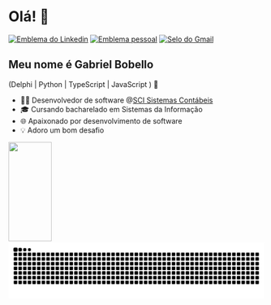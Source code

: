 
<h1>Olá! 👋</h1>

[![Emblema do Linkedin](https://img.shields.io/badge/-LinkedIn-6633cc?style=flat-square&logo=Linkedin&logoColor=white&link=https://www.linkedin.com/in/fernanda-kipper-5958a61a9/)](https://www.linkedin.com/in/bobello/)
[![Emblema pessoal](https://img.shields.io/badge/-Website-6633cc?style=flat-square&logo=Eu&logoColor=white&link=https://www.fernandakipper.com/)](https://bobello.com.br/)
[![Selo do Gmail](https://img.shields.io/badge/-bobello.gabriel@gmail.com-6633cc?style=flat-square&logo=Gmail&logoColor=white&link=mailto:bobello.gabriel@gmail.com)](mailto:bobello.gabriel@gmail.com)


## Meu nome é Gabriel Bobello
(Delphi | Python | TypeScript | JavaScript ) 🚀
- 👩‍💻 Desenvolvedor de software @[SCI Sistemas Contábeis](https://www.sci.com.br/)
- 🎓 Cursando bacharelado em Sistemas da Informação
- 🌐 Apaixonado por desenvolvimento de software
- 💡 Adoro um bom desafio

<div alinhar="esquerda">
  
  <img width="41%" height="195px" src="https://github-readme-stats.vercel.app/api/top-langs/?username=GBobello&layout=compact&hide_border=true&title_color=8f00ff&text_color=ffffff&bg_color=0d1117" />
  
 </div>

 <picture align="center">
  <source media="(prefers-color-scheme: dark)" srcset="https://raw.githubusercontent.com/GBobello/GBobello/output/github-contribution-grid-snake-dark.svg">
  <source media="(prefers-color-scheme: light)" srcset="https://raw.githubusercontent.com/GBobello/GBobello/output/github-contribution-grid-snake-dark.svg">
  <img align="center" alt="github contribution grid snake animation" src="https://raw.githubusercontent.com/GBobello/GBobello/output/github-contribution-grid-snake.svg">
</picture>

